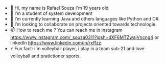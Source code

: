 - 👋 Hi, my name is Rafael Souza i'm 19 years old
- 👀 I’m a student of system development
- 🌱 I’m currently learning Java and others languages like Python and C#.
- 💞️ I’m looking to collaborate on projects oriented towards technologie.
- 📫 How to reach me ? You can reach me in instagram https://www.instagram.com/_souza0311?igsh=dXF6MTZwajVncng4 or linkedIn https://www.linkedin.com/in/rxffzz.
- ⚡ Fun fact: i'm volleyball player, i play in a team sub-21 and love volleyball and pratictioner sports.

<!---
Rxffzz/Rxffzz is a ✨ special ✨ repository because its `README.md` (this file) appears on your GitHub profile.
You can click the Preview link to take a look at your changes.
--->
